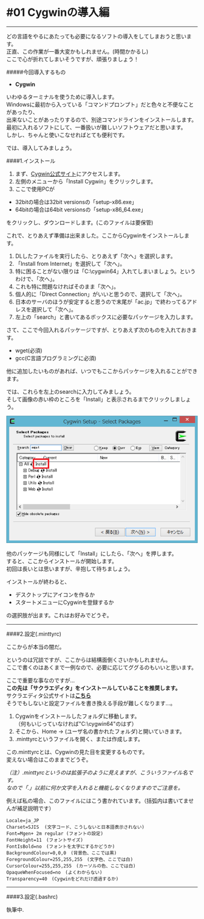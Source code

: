 # #01 Cygwinの導入編
_ _ _

どの言語をやるにあたっても必要になるソフトの導入をしてしまおうと思います。  
正直、この作業が一番大変かもしれません。(時間かかるし)  
ここで心が折れてしまいそうですが、頑張りましょう！

#####今回導入するもの
* __Cygwin__

いわゆるターミナルを使うために導入します。  
Windowsに最初から入っている「コマンドプロンプト」だと色々と不便なことがあったり、  
出来ないことがあったりするので、別途コマンドラインをインストールします。  
最初に入れるソフトにして、一番扱いが難しいソフトウェアだと思います。  
しかし、ちゃんと使いこなせればとても便利です。

では、導入してみましょう。

####1.インストール

1. まず、[Cygwin公式サイト](https://www.cygwin.com/)にアクセスします。  
2. 左側のメニューから「Install Cygwin」をクリックします。  
3. ここで使用PCが  
 - 32bitの場合は32bit versionsの「setup-x86.exe」
 - 64bitの場合は64bit versionsの「setup-x86_64.exe」

 をクリックし、ダウンロードします。(このファイルは要保管)

これで、とりあえず準備は出来ました。ここからCygwinをインストールします。  
1. DLしたファイルを実行したら、とりあえず「次へ」を選択します。　　
2. 「Install from Internet」を選択して「次へ」。  
3. 特に困ることがない限りは「C:\cygwin64」入れてしまいましょう。というわけで、「次へ」。  
4. これも特に問題なければそのまま「次へ」。  
5. 個人的に「Direct Connection」がいいと思うので、選択して「次へ」。  
6. 日本のサーバのほうが安定すると思うので末尾が「ac.jp」で終わってるアドレスを選択して「次へ」。  
7. 左上の「search」と書いてあるボックスに必要なパッケージを入力します。  

さて、ここで今回入れるパッケージですが、とりあえず次のものを入れておきます。
- wget(必須)
- gcc(C言語プログラミングに必須)

他に追加したいものがあれば、いつでもここからパッケージを入れることができます。

では、これらを左上のsearchに入力してみましょう。  
そして画像の赤い枠のところを「Install」と表示されるまでクリックしましょう。

![cyg_inst](img/cyg_inst.png)

他のパッケージも同様にして「Install」にしたら、「次へ」を押します。  
すると、ここからインストールが開始します。  
初回は長いとは思いますが、辛抱して待ちましょう。

インストールが終わると、
- デスクトップにアイコンを作るか
- スタートメニューにCygwinを登録するか

の選択肢が出ます。これはお好みでどうぞ。
_ _ _

####2.設定(.minttyrc)

ここからが本当の闇だ。

というのは冗談ですが、ここからは結構面倒くさいかもしれません。  
ここで書くのはあくまで一例なので、必要に応じてググるのもいいと思います。  

ここで重要な事なのですが…  
__この先は「サクラエディタ」をインストールしていることを推奨します。__  
サクラエディタ公式サイトは[__こちら__](http://sakura-editor.sourceforge.net/)  
そうでもしないと設定ファイルを書き換える手段が難しくなります…。

1. Cygwinをインストールしたフォルダに移動します。  
（何もいじっていなければ"C:\cygwin64"のはず）  
2. そこから、Home -> (ユーザ名の書かれたフォルダ)と開いていきます。  
3. .minttyrcというファイルを開く、または作成します。  

この.minttyrcとは、Cygwinの見た目を変更するものです。  
変えない場合はこのままでどうぞ。  

_（注）.minttyrcというのは拡張子のように見えますが、こういうファイル名です。  
なので「.」以前に何か文字を入れると機能しなくなりますのでご注意を。_  

例えば私の場合、このファイルにはこう書かれています。（括弧内は書いてませんが補足説明です）

    Locale=ja_JP  
    Charset=SJIS  (文字コード、こうしないと日本語表示されない)
    Font=Mgen+ 2m regular (フォントの設定)
    FontHeight=11　(フォントサイズ)
    FontIsBold=no　(フォントを太字にするかどうか)
    BackgroundColour=0,0,0　(背景色、ここでは黒)
    ForegroundColour=255,255,255　(文字色、ここでは白)
    CursorColour=255,255,255　(カーソルの色、ここでは白)
    OpaqueWhenFocused=no　(よくわからない)
    Transparency=40　(Cygwinをどれだけ透過するか)
_ _ _

####3.設定(.bashrc)

執筆中.
